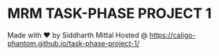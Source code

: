 # MRM TASK-PHASE PROJECT 1
Made with :heart: by Siddharth Mittal
Hosted @ https://caligo-phantom.github.io/task-phase-project-1/
